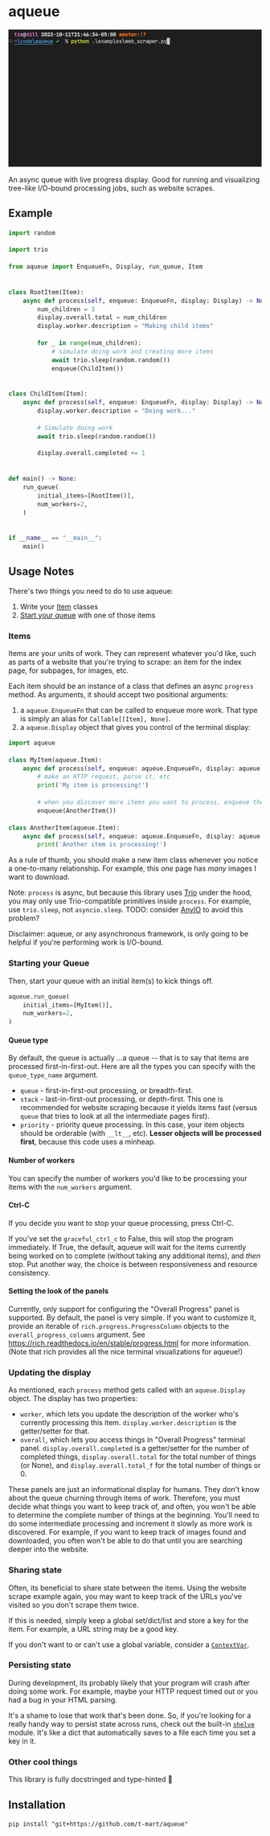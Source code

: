# aqueue

![demo](docs/demo.gif)

An async queue with live progress display. Good for running and visualizing tree-like I/O-bound
processing jobs, such as website scrapes.

## Example

```python
import random

import trio

from aqueue import EnqueueFn, Display, run_queue, Item


class RootItem(Item):
    async def process(self, enqueue: EnqueueFn, display: Display) -> None:
        num_children = 3
        display.overall.total = num_children
        display.worker.description = "Making child items"

        for _ in range(num_children):
            # simulate doing work and creating more items
            await trio.sleep(random.random())
            enqueue(ChildItem())


class ChildItem(Item):
    async def process(self, enqueue: EnqueueFn, display: Display) -> None:
        display.worker.description = "Doing work..."

        # Simulate doing work
        await trio.sleep(random.random())

        display.overall.completed += 1


def main() -> None:
    run_queue(
        initial_items=[RootItem()],
        num_workers=2,
    )


if __name__ == "__main__":
    main()

```

## Usage Notes

There's two things you need to do to use aqueue:

1. Write your [Item](#items) classes
2. [Start your queue](#starting-your-queue) with one of those items

### Items

Items are your units of work. They can represent whatever you'd like, such as parts of a website
that you're trying to scrape: an item for the index page, for subpages, for images, etc.

Each item should be an instance of a class that defines an async `progress` method. As arguments, it
should accept two positional arguments:

1. a `aqueue.EnqueueFn` that can be called to enqueue more work. That type is simply an alias for
   `Callable[[Item], None]`.
2. a `aqueue.Display` object that gives you control of the terminal display:

```python
import aqueue

class MyItem(aqueue.Item):
    async def process(self, enqueue: aqueue.EnqueueFn, display: aqueue.Display) -> None:
        # make an HTTP request, parse it, etc
        print('My item is processing!')

        # when you discover more items you want to process, enqueue them:
        enqueue(AnotherItem())

class AnotherItem(aqueue.Item):
    async def process(self, enqueue: aqueue.EnqueueFn, display: aqueue.Display) -> None:
        print('Another item is processing!')
```

As a rule of thumb, you should make a new item class whenever you notice a one-to-many relationship.
For example, this _one_ page has _many_ images I want to download.

Note: `process` is async, but because this library uses
[Trio](https://trio.readthedocs.io/en/stable/index.html) under the hood, you may only use
Trio-compatible primitives inside `process`. For example, use `trio.sleep`, not `asyncio.sleep`.
TODO: consider [AnyIO](https://anyio.readthedocs.io/en/stable/) to avoid this problem?

Disclaimer: aqueue, or any asynchronous framework, is only going to be helpful if you're performing
work is I/O-bound.

### Starting your Queue

Then, start your queue with an initial item(s) to kick things off.

```python
aqueue.run_queue(
    initial_items=[MyItem()],
    num_workers=2,
)
```

#### Queue type

By default, the queue is actually ...a queue -- that is to say that items are processed
first-in-first-out. Here are all the types you can specify with the `queue_type_name` argument.

- `queue` - first-in-first-out processing, or breadth-first.
- `stack` - last-in-first-out processing, or depth-first. This one is recommended for website
  scraping because it yields items fast (versus `queue` that tries to look at all the intermediate
  pages first).
- `priority` - priority queue processing. In this case, your item objects should be orderable (with
  `__lt__`, etc). **Lesser objects will be processed first**, because this code uses a minheap.

#### Number of workers

You can specify the number of workers you'd like to be processing your items with the `num_workers`
argument.

#### Ctrl-C

If you decide you want to stop your queue processing, press Ctrl-C.

If you've set the `graceful_ctrl_c` to False, this will stop the program immediately. If True, the
default, aqueue will wait for the items currently being worked on to complete (without taking any
additional items), and _then_ stop. Put another way, the choice is between responsiveness and
resource consistency.

#### Setting the look of the panels

Currently, only support for configuring the "Overall Progress" panel is supported. By default, the
panel is very simple. If you want to customize it, provide an iterable of
`rich.progress.ProgressColumn` objects to the `overall_progress_columns` argument. See
<https://rich.readthedocs.io/en/stable/progress.html> for more information. (Note that rich provides
all the nice terminal visualizations for aqueue!)

### Updating the display

As mentioned, each `process` method gets called with an `aqueue.Display` object. The display has two
properties:

- `worker`, which lets you update the description of the worker who's currently processing this
  item. `display.worker.description` is the getter/setter for that.
- `overall`, which lets you access things in "Overall Progress" terminal panel.
  `display.overall.completed` is a getter/setter for the number of completed things,
  `display.overall.total` for the total number of things (or None), and `display.overall.total_f`
  for the total number of things or 0.

These panels are just an informational display for humans. They don't know about the queue churning
through items of work. Therefore, you must decide what things you want to keep track of, and often,
you won't be able to determine the complete number of things at the beginning. You'll need to do
some intermediate processing and increment it slowly as more work is discovered. For example, if you
want to keep track of images found and downloaded, you often won't be able to do that until you are
searching deeper into the website.

### Sharing state

Often, its beneficial to share state between the items. Using the website scrape example again, you
may want to keep track of the URLs you've visited so you don't scrape them twice.

If this is needed, simply keep a global set/dict/list and store a key for the item. For example, a
URL string may be a good key.

If you don't want to or can't use a global variable, consider a
[`ContextVar`](https://docs.python.org/3/library/contextvars.html).

### Persisting state

During development, its probably likely that your program will crash after doing some work. For
example, maybe your HTTP request timed out or you had a bug in your HTML parsing.

It's a shame to lose that work that's been done. So, if you're looking for a really handy way to
persist state across runs, check out the built-in
[`shelve`](https://docs.python.org/3/library/shelve.html) module. It's like a dict that
automatically saves to a file each time you set a key in it.

### Other cool things

This library is fully docstringed and type-hinted 🥳

## Installation

```shell
pip install "git+https://github.com/t-mart/aqueue"
```
